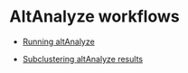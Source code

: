 

# AltAnalyze workflows

- [Running altAnalyze](altAnalyze/GeneralRun.md)

- [Subclustering altAnalyze results](altAnalyze/Subclustering.md)
